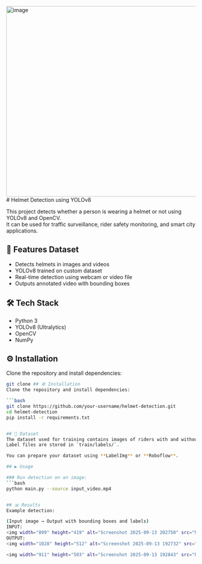 <img width="898" height="506" alt="image" src="https://github.com/user-attachments/assets/9b9dc4c0-ec1c-47c0-aa9f-569230733d71" /># Helmet Detection using YOLOv8

This project detects whether a person is wearing a helmet or not using YOLOv8 and OpenCV.  
It can be used for traffic surveillance, rider safety monitoring, and smart city applications.

## 🚀 Features Dataset
- Detects helmets in images and videos
- YOLOv8 trained on custom dataset
- Real-time detection using webcam or video file
- Outputs annotated video with bounding boxes

## 🛠 Tech Stack
- Python 3
- YOLOv8 (Ultralytics)
- OpenCV
- NumPy

## ⚙️ Installation
Clone the repository and install dependencies:

```bash
git clone ## ⚙️ Installation
Clone the repository and install dependencies:

```bash
git clone https://github.com/your-username/helmet-detection.git
cd helmet-detection
pip install -r requirements.txt


## 📂 Dataset 
The dataset used for training contains images of riders with and without helmets.  
Label files are stored in `train/labels/`.  

You can prepare your dataset using **LabelImg** or **Roboflow**.

## ▶️ Usage

### Run detection on an image:
```bash
python main.py --source input_video.mp4


## 📊 Results
Example detection:

(Input image → Output with bounding boxes and labels)
INPUT:
<img width="899" height="419" alt="Screenshot 2025-09-13 202750" src="https://github.com/user-attachments/assets/392a2e37-16e8-4d35-a09d-38baf48847f8" />
OUTPUT:
<img width="1028" height="512" alt="Screenshot 2025-09-13 192732" src="https://github.com/user-attachments/assets/6e64428c-4a76-4410-9d49-b6e9def94ec5" />

<img width="911" height="503" alt="Screenshot 2025-09-13 192843" src="https://github.com/user-attachments/assets/d8754221-b51f-414c-b62d-04b03393a826" />


